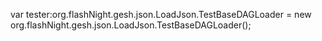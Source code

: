 var tester:org.flashNight.gesh.json.LoadJson.TestBaseDAGLoader = new org.flashNight.gesh.json.LoadJson.TestBaseDAGLoader();